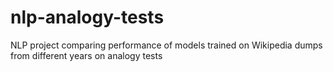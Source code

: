 # nlp-analogy-tests
NLP project comparing performance of models trained on Wikipedia dumps from different years on analogy tests
